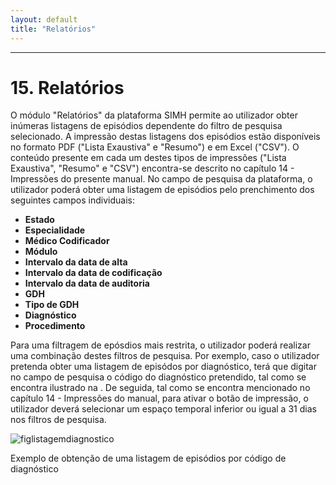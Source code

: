 ```yaml
---
layout: default
title: "Relatórios"
---
```



---
<div id="relatorios"></div>

# 15. Relatórios

O módulo "Relatórios" da plataforma SIMH permite ao utilizador obter inúmeras listagens de episódios dependente do filtro de pesquisa selecionado. A impressão destas listagens dos episódios estão disponíveis no formato PDF ("Lista Exaustiva" e "Resumo") e em Excel ("CSV"). O conteúdo presente em cada um destes tipos de impressões ("Lista Exaustiva", "Resumo" e "CSV") encontra-se descrito no capítulo 14 - Impressões do presente manual.
No campo de pesquisa da plataforma, o utilizador poderá obter uma listagem de episódios pelo prenchimento dos seguintes campos individuais: 

* **Estado** 
* **Especialidade** 
* **Médico Codificador** 
* **Módulo** 
* **Intervalo da data de alta** 
* **Intervalo da data de codificação** 
* **Intervalo da data de auditoria** 
* **GDH** 
* **Tipo de GDH** 
* **Diagnóstico** 
* **Procedimento** 


Para uma filtragem de epósdios mais restrita, o utilizador poderá realizar uma combinação destes filtros de pesquisa. Por exemplo, caso o utilizador pretenda obter uma listagem de episódos por diagnóstico, terá que digitar no campo de pesquisa o código do diagnóstico pretendido, tal como se encontra ilustrado na [](#figlistagemdiagnostico). De seguida, tal como se encontra mencionado no capítulo 14 - Impressões do manual, para ativar o botão de impressão, o utilizador deverá selecionar um espaço temporal inferior ou igual a 31 dias nos filtros de pesquisa. 

![figlistagemdiagnostico](img/listagemdiagnostico.png) 

<p class="caption" id="figAcessoImprimir">Exemplo de obtenção de uma listagem de episódios por código de diagnóstico</p>





